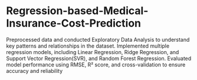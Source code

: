 # Regression-based-Medical-Insurance-Cost-Prediction
Preprocessed data and conducted Exploratory Data Analysis to understand key patterns and relationships in the dataset. Implemented multiple regression models, including Linear Regression, Ridge Regression, and Support Vector Regression(SVR), and Random Forest Regression. Evaluated model performance using RMSE, R² score, and cross-validation to ensure accuracy and reliability
